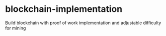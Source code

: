 # blockchain-implementation
Build blockchain with proof of work implementation and adjustable difficulty for mining
